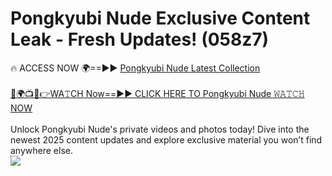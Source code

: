# Pongkyubi Nude Exclusive Content Leak - Fresh Updates! (058z7)

🔥 ACCESS NOW 🌍==►► <a href="https://tinyurl.com/yc657z5k" rel="nofollow">Pongkyubi Nude Latest Collection</a>
<br><br>
[🔴🌍📺📱👉WA𝚃CH Now==►► CLICK HERE TO Pongkyubi Nude 𝚆𝙰𝚃𝙲𝙷 NOW](https://tinyurl.com/yc657z5k)
<br><br>
Unlock Pongkyubi Nude's private videos and photos today! Dive into the newest 2025 content updates and explore exclusive material you won’t find anywhere else.
<br>
<a href="https://tinyurl.com/yc657z5k" rel="nofollow" data-target="animated-image.originalLink"><img src="https://camo.githubusercontent.com/8a4f000d20f83aca3bf7ec5f350d767afa0574a8a352519fd8cfa583a6f93a33/68747470733a2f2f692e696d6775722e636f6d2f644a486b345a712e676966" data-canonical-src="https://i.imgur.com/dJHk4Zq.gif" style="max-width: 100%; display: inline-block;" data-target="animated-image.originalImage"></a>
<br>
